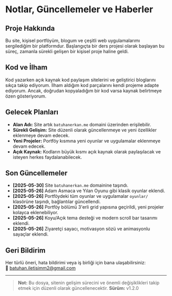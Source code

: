 # Notlar, Güncellemeler ve Haberler

## Proje Hakkında

Bu site, kişisel portföyüm, blogum ve çeşitli web uygulamalarımı sergilediğim bir platformdur. Başlangıçta bir ders projesi olarak başlayan bu süreç, zamanla sürekli gelişen bir kişisel proje haline geldi.

## Kod ve İlham

Kod yazarken açık kaynak kod paylaşım sitelerini ve geliştirici bloglarını sıkça takip ediyorum. İlham aldığım kod parçalarını kendi projeme adapte ediyorum. Ancak, doğrudan kopyaladığım bir kod varsa kaynak belirtmeye özen gösteriyorum.

## Gelecek Planları

- **Alan Adı:** Site artık `batuhanerkan.me` domaini üzerinden erişilebilir.
- **Sürekli Gelişim:** Site düzenli olarak güncellenmeye ve yeni özellikler eklenmeye devam edecek.
- **Yeni Projeler:** Portföy kısmına yeni oyunlar ve uygulamalar eklenmeye devam edecek.
- **Açık Kaynak:** Kodların büyük kısmı açık kaynak olarak paylaşılacak ve isteyen herkes faydalanabilecek.

## Son Güncellemeler

- **[2025-05-30]** Site `batuhanerkan.me` domainine taşındı.
- **[2025-05-26]** Adam Asmaca ve Yılan Oyunu gibi klasik oyunlar eklendi.
- **[2025-05-26]** Portföydeki tüm oyunlar ve uygulamalar `oyunlar/` klasörüne taşındı, bağlantılar güncellendi.
- **[2025-05-26]** Portföy bölümü 3'erli grid yapısına geçirildi, yeni projeler kolayca eklenebiliyor.
- **[2025-05-26]** Koyu/Açık tema desteği ve modern scroll bar tasarımı eklendi.
- **[2025-05-26]** Ziyaretçi sayacı, motivasyon sözü ve animasyonlu sayaçlar eklendi.

## Geri Bildirim

Her türlü öneri, hata bildirimi veya iş birliği için bana ulaşabilirsiniz:  
📧 batuhan.iletisimm2@gmail.com

---

> **Not:** Bu dosya, sitenin gelişim sürecini ve önemli değişiklikleri takip etmek için düzenli olarak güncellenecektir.
> **Sürüm:** v1.2.0
